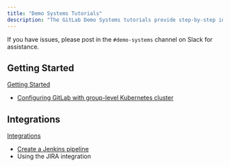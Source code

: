 ```yaml
---
title: "Demo Systems Tutorials"
description: "The GitLab Demo Systems tutorials provide step-by-step instructions for accessing and using our infrastructure and related business processes."
---
```


If you have issues, please post in the `#demo-systems` channel on Slack for assistance.

## Getting Started

[Getting Started](/handbook/customer-success/demo-systems/tutorials/getting-started/)

- [Configuring GitLab with group-level Kubernetes cluster](/handbook/customer-success/demo-systems/tutorials/getting-started/configuring-group-cluster/)

<!--
## Advanced Use Cases

[Advanced Use Cases](/handbook/customer-success/demo-systems/tutorials/advanced-use-cases)

* Using GitLab Pages
-->

<!--
## CI/CD and Auto DevOps

[CI/CD and Auto DevOps](/handbook/customer-success/demo-systems/tutorials/ci-cd)

* Using Auto DevOps
* Configuring your own runner
-->

## Integrations

[Integrations](/handbook/customer-success/demo-systems/tutorials/integrations/)

- [Create a Jenkins pipeline](/handbook/customer-success/demo-systems/tutorials/integrations/create-jenkins-pipeline/)
- Using the JIRA integration

<!--
## Contributed Tutorials

[Contributed Tutorials](/handbook/customer-success/demo-systems/tutorials/contributed)

* No tutorials available
-->

